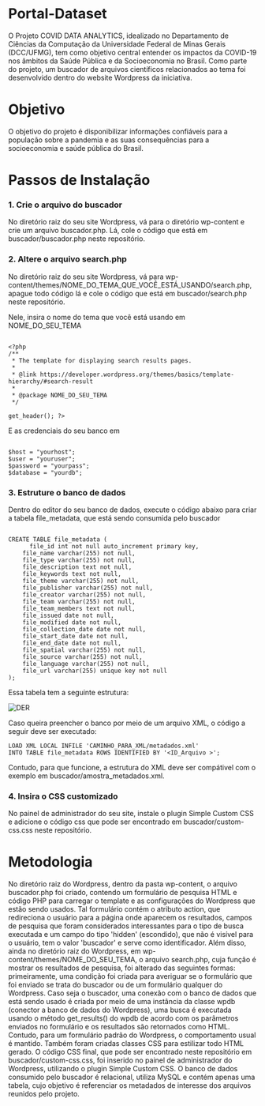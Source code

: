 # Portal-Dataset
O Projeto COVID DATA ANALYTICS, idealizado no Departamento de Ciências da Computação da Universidade Federal de Minas Gerais (DCC/UFMG), tem como objetivo central entender os impactos da COVID-19 nos âmbitos da Saúde Pública e da Socioeconomia no Brasil. Como parte do projeto, um buscador de arquivos científicos relacionados ao tema foi desenvolvido dentro do website Wordpress da iniciativa.

# Objetivo
O objetivo do projeto é disponibilizar informações confiáveis para a população sobre a pandemia e as suas consequências para a socioeconomia e saúde pública do Brasil.

# Passos de Instalação

### 1. Crie o arquivo do buscador

No diretório raiz do seu site Wordpress, vá para o diretório wp-content e crie um arquivo buscador.php. Lá, cole o código que está em buscador/buscador.php neste repositório.

### 2. Altere o arquivo search.php

No diretório raiz do seu site Wordpress, vá para wp-content/themes/NOME_DO_TEMA_QUE_VOCÊ_ESTÁ_USANDO/search.php, apague todo código lá e cole o código que está em buscador/search.php neste repositório.

Nele, insira o nome do tema que você está usando em NOME_DO_SEU_TEMA

```

<?php
/**
 * The template for displaying search results pages.
 *
 * @link https://developer.wordpress.org/themes/basics/template-hierarchy/#search-result
 *
 * @package NOME_DO_SEU_TEMA
 */

get_header(); ?>
```

E as credenciais do seu banco em

```

$host = "yourhost";
$user = "youruser";
$password = "yourpass";
$database = "yourdb";
```

### 3. Estruture o banco de dados

Dentro do editor do seu banco de dados, execute o código abaixo para criar a tabela file_metadata, que está sendo consumida pelo buscador

```

CREATE TABLE file_metadata (
	  file_id int not null auto_increment primary key,
    file_name varchar(255) not null,
    file_type varchar(255) not null,
    file_description text not null,
    file_keywords text not null,
    file_theme varchar(255) not null,
    file_publisher varchar(255) not null,
    file_creator varchar(255) not null,
    file_team varchar(255) not null,
    file_team_members text not null,
    file_issued date not null,
    file_modified date not null,
    file_collection_date date not null,
    file_start_date date not null,
    file_end_date date not null,
    file_spatial varchar(255) not null,
    file_source varchar(255) not null,
    file_language varchar(255) not null,
    file_url varchar(255) unique key not null
);
```

Essa tabela tem a seguinte estrutura:

 ![DER](https://github.com/Covid-Data-Analytics-UFMG-DataSet/Portal_Dataset/tree/master/images/DER.png)

Caso queira preencher o banco por meio de um arquivo XML, o código a seguir deve ser executado:

```
LOAD XML LOCAL INFILE 'CAMINHO_PARA_XML/metadados.xml' 
INTO TABLE file_metadata ROWS IDENTIFIED BY '<ID_Arquivo >'; 
```

Contudo, para que funcione, a estrutura do XML deve ser compátivel com o exemplo em buscador/amostra_metadados.xml.

### 4. Insira o CSS customizado

No painel de administrador do seu site, instale o plugin Simple Custom CSS e adicione o código css que pode ser encontrado em buscador/custom-css.css neste repositório.

# Metodologia

No diretório raiz do Wordpress, dentro da pasta wp-content, o arquivo buscador.php foi criado, contendo um formulário de pesquisa HTML e código PHP para carregar o template e as configurações do Wordpress que estão sendo usados. Tal formulário contém o atributo action, que redireciona o usuário para a página onde aparecem os resultados, campos de pesquisa que foram considerados interessantes para o tipo de busca executada e um campo do tipo 'hidden' (escondido), que não é visível para o usuário, tem o valor 'buscador' e serve como identificador. Além disso, ainda no diretório raiz do Wordpress, em wp-content/themes/NOME_DO_SEU_TEMA, o arquivo search.php, cuja função é mostrar os resultados de pesquisa, foi alterado das seguintes formas: primeiramente, uma condição foi criada para averiguar se o formulário que foi enviado se trata do buscador ou de um formulário qualquer do Wordpress. Caso seja o buscador, uma conexão com o banco de dados que está sendo usado é criada por meio de uma instância da classe wpdb (conector a banco de dados do Wordpress), uma busca é executada usando o método get_results() do wpdb de acordo com os parâmetros enviados no formulário e os resultados são retornados como HTML. Contudo, para um formulário padrão do Wordpress, o comportamento usual é mantido. Também foram criadas classes CSS para estilizar todo HTML gerado. O código CSS final, que pode ser encontrado neste repositório em buscador/custom-css.css, foi inserido no painel de administrador do Wordpress, utilizando o plugin Simple Custom CSS. O banco de dados consumido pelo buscador é relacional, utiliza MySQL e contém apenas uma tabela, cujo objetivo é referenciar os metadados de interesse dos arquivos reunidos pelo projeto.
